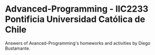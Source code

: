 # Advanced-Programming - IIC2233 Pontificia Universidad Católica de Chile
Answers of Avanced-Programming's homeworks and activities by Diego Bustamante.
